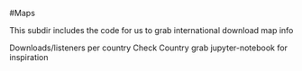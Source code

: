 #Maps

This subdir includes the code for us to grab international download map info

Downloads/listeners per country
Check Country grab jupyter-notebook for inspiration
